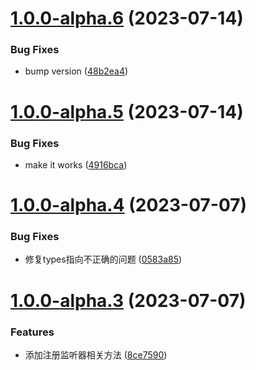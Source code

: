# [1.0.0-alpha.6](https://github.com/CJGroup/justchat-service/compare/v1.0.0-alpha.5...v1.0.0-alpha.6) (2023-07-14)


### Bug Fixes

* bump version ([48b2ea4](https://github.com/CJGroup/justchat-service/commit/48b2ea40ff7051aa53db5d04ce8d86e1f3d9d058))

# [1.0.0-alpha.5](https://github.com/CJGroup/justchat-service/compare/v1.0.0-alpha.4...v1.0.0-alpha.5) (2023-07-14)


### Bug Fixes

* make it works ([4916bca](https://github.com/CJGroup/justchat-service/commit/4916bca0446dc15e3ed16dbae59c2426313a8e65))

# [1.0.0-alpha.4](https://github.com/CJGroup/justchat-service/compare/v1.0.0-alpha.3...v1.0.0-alpha.4) (2023-07-07)


### Bug Fixes

* 修复types指向不正确的问题 ([0583a85](https://github.com/CJGroup/justchat-service/commit/0583a85eaad8b86386c92fa86361300ec48c9aed))

# [1.0.0-alpha.3](https://github.com/CJGroup/justchat-service/compare/v1.0.0-alpha.2...v1.0.0-alpha.3) (2023-07-07)


### Features

* 添加注册监听器相关方法 ([8ce7590](https://github.com/CJGroup/justchat-service/commit/8ce759025804242af5cf6c416353725886e6dfc0))
